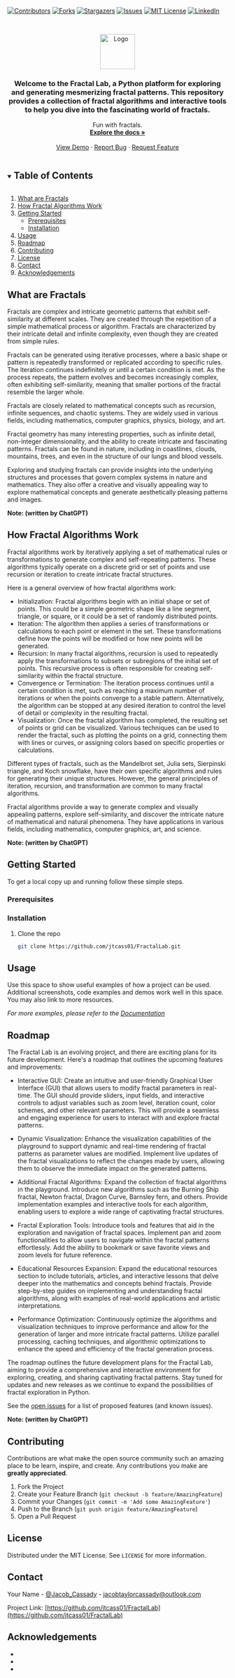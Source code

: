[![Contributors][contributors-shield]][contributors-url]
[![Forks][forks-shield]][forks-url]
[![Stargazers][stars-shield]][stars-url]
[![Issues][issues-shield]][issues-url]
[![MIT License][license-shield]][license-url]
[![LinkedIn][linkedin-shield]][linkedin-url]



<!-- PROJECT LOGO -->
<br />
<p align="center">
  <a href="https://github.com/jtcass01/FractalLab">
    <img src="https://github.com/jtcass01/StatusLogger/blob/master/images/StatueOfLiberty_StarryNightVanGogh_ImageTransfer.png" alt="Logo" width="80" height="80">
  </a>

  <h3 align="center">Welcome to the Fractal Lab, a Python platform for exploring and generating mesmerizing fractal patterns. This repository provides a collection of fractal algorithms and interactive tools to help you dive into the fascinating world of fractals.</h3>

  <p align="center">
    Fun with fractals.
    <br />
    <a href="https://github.com/jtcass01/FractalLab"><strong>Explore the docs »</strong></a>
    <br />
    <br />
    <a href="https://github.com/jtcass01/FractalLab">View Demo</a>
    ·
    <a href="https://github.com/jtcass01/FractalLab/issues">Report Bug</a>
    ·
    <a href="https://github.com/jtcass01/FractalLab/issues">Request Feature</a>
  </p>
</p>



<!-- TABLE OF CONTENTS -->
<details open="open">
  <summary><h2 style="display: inline-block">Table of Contents</h2></summary>
  <ol>
    <li><a href="#what-are-fractals">What are Fractals</a></li>
    <li><a href="#how-fractal-algorithms-work">How Fractal Algorithms Work</a></li>
    <li>
      <a href="#getting-started">Getting Started</a>
      <ul>
        <li><a href="#prerequisites">Prerequisites</a></li>
        <li><a href="#installation">Installation</a></li>
      </ul>
    </li>
    <li><a href="#usage">Usage</a></li>
    <li><a href="#roadmap">Roadmap</a></li>
    <li><a href="#contributing">Contributing</a></li>
    <li><a href="#license">License</a></li>
    <li><a href="#contact">Contact</a></li>
    <li><a href="#acknowledgements">Acknowledgements</a></li>
  </ol>
</details>


## What are Fractals
Fractals are complex and intricate geometric patterns that exhibit self-similarity at different scales. They are created through the repetition of a simple mathematical process or algorithm. Fractals are characterized by their intricate detail and infinite complexity, even though they are created from simple rules.

Fractals can be generated using iterative processes, where a basic shape or pattern is repeatedly transformed or replicated according to specific rules. The iteration continues indefinitely or until a certain condition is met. As the process repeats, the pattern evolves and becomes increasingly complex, often exhibiting self-similarity, meaning that smaller portions of the fractal resemble the larger whole.

Fractals are closely related to mathematical concepts such as recursion, infinite sequences, and chaotic systems. They are widely used in various fields, including mathematics, computer graphics, physics, biology, and art.

Fractal geometry has many interesting properties, such as infinite detail, non-integer dimensionality, and the ability to create intricate and fascinating patterns. Fractals can be found in nature, including in coastlines, clouds, mountains, trees, and even in the structure of our lungs and blood vessels.

Exploring and studying fractals can provide insights into the underlying structures and processes that govern complex systems in nature and mathematics. They also offer a creative and visually appealing way to explore mathematical concepts and generate aesthetically pleasing patterns and images.

**Note: (written by ChatGPT)**

## How Fractal Algorithms Work
Fractal algorithms work by iteratively applying a set of mathematical rules or transformations to generate complex and self-repeating patterns. These algorithms typically operate on a discrete grid or set of points and use recursion or iteration to create intricate fractal structures.

Here is a general overview of how fractal algorithms work:
- Initialization: Fractal algorithms begin with an initial shape or set of points. This could be a simple geometric shape like a line segment, triangle, or square, or it could be a set of randomly distributed points.
- Iteration: The algorithm then applies a series of transformations or calculations to each point or element in the set. These transformations define how the points will be modified or how new points will be generated.
- Recursion: In many fractal algorithms, recursion is used to repeatedly apply the transformations to subsets or subregions of the initial set of points. This recursive process is often responsible for creating self-similarity within the fractal structure.
- Convergence or Termination: The iteration process continues until a certain condition is met, such as reaching a maximum number of iterations or when the points converge to a stable pattern. Alternatively, the algorithm can be stopped at any desired iteration to control the level of detail or complexity in the resulting fractal.
- Visualization: Once the fractal algorithm has completed, the resulting set of points or grid can be visualized. Various techniques can be used to render the fractal, such as plotting the points on a grid, connecting them with lines or curves, or assigning colors based on specific properties or calculations.

Different types of fractals, such as the Mandelbrot set, Julia sets, Sierpinski triangle, and Koch snowflake, have their own specific algorithms and rules for generating their unique structures. However, the general principles of iteration, recursion, and transformation are common to many fractal algorithms.

Fractal algorithms provide a way to generate complex and visually appealing patterns, explore self-similarity, and discover the intricate nature of mathematical and natural phenomena. They have applications in various fields, including mathematics, computer graphics, art, and science.

**Note: (written by ChatGPT)**


<!-- GETTING STARTED -->
## Getting Started

To get a local copy up and running follow these simple steps.

### Prerequisites


### Installation

1. Clone the repo
   ```sh
   git clone https://github.com/jtcass01/FractalLab.git
   ```



<!-- USAGE EXAMPLES -->
## Usage

Use this space to show useful examples of how a project can be used. Additional screenshots, code examples and demos work well in this space. You may also link to more resources.

_For more examples, please refer to the [Documentation](https://example.com)_



<!-- ROADMAP -->
## Roadmap

The Fractal Lab is an evolving project, and there are exciting plans for its future development. Here's a roadmap that outlines the upcoming features and improvements:

- Interactive GUI: Create an intuitive and user-friendly Graphical User Interface (GUI) that allows users to modify fractal parameters in real-time. The GUI should provide sliders, input fields, and interactive controls to adjust variables such as zoom level, iteration count, color schemes, and other relevant parameters. This will provide a seamless and engaging experience for users to interact with and explore fractal patterns.

- Dynamic Visualization: Enhance the visualization capabilities of the playground to support dynamic and real-time rendering of fractal patterns as parameter values are modified. Implement live updates of the fractal visualizations to reflect the changes made by users, allowing them to observe the immediate impact on the generated patterns.

- Additional Fractal Algorithms: Expand the collection of fractal algorithms in the playground. Introduce new algorithms such as the Burning Ship fractal, Newton fractal, Dragon Curve, Barnsley fern, and others. Provide implementation examples and interactive tools for each algorithm, enabling users to explore a wide range of captivating fractal structures.

- Fractal Exploration Tools: Introduce tools and features that aid in the exploration and navigation of fractal spaces. Implement pan and zoom functionalities to allow users to navigate within the fractal patterns effortlessly. Add the ability to bookmark or save favorite views and zoom levels for future reference.

- Educational Resources Expansion: Expand the educational resources section to include tutorials, articles, and interactive lessons that delve deeper into the mathematics and concepts behind fractals. Provide step-by-step guides on implementing and understanding fractal algorithms, along with examples of real-world applications and artistic interpretations.

- Performance Optimization: Continuously optimize the algorithms and visualization techniques to improve performance and allow for the generation of larger and more intricate fractal patterns. Utilize parallel processing, caching techniques, and algorithmic optimizations to enhance the speed and efficiency of the fractal generation process.

The roadmap outlines the future development plans for the Fractal Lab, aiming to provide a comprehensive and interactive environment for exploring, creating, and sharing captivating fractal patterns. Stay tuned for updates and new releases as we continue to expand the possibilities of fractal exploration in Python.

See the [open issues](https://github.com/jtcass01/FractalLab/issues) for a list of proposed features (and known issues).

**Note: (written by ChatGPT)**


<!-- CONTRIBUTING -->
## Contributing

Contributions are what make the open source community such an amazing place to be learn, inspire, and create. Any contributions you make are **greatly appreciated**.

1. Fork the Project
2. Create your Feature Branch (`git checkout -b feature/AmazingFeature`)
3. Commit your Changes (`git commit -m 'Add some AmazingFeature'`)
4. Push to the Branch (`git push origin feature/AmazingFeature`)
5. Open a Pull Request



<!-- LICENSE -->
## License

Distributed under the MIT License. See `LICENSE` for more information.



<!-- CONTACT -->
## Contact

Your Name - [@Jacob_Cassady](https://twitter.com/Jacob_Cassady) - jacobtaylorcassady@outlook.com

Project Link: [https://github.com/jtcass01/FractalLab](https://github.com/jtcass01/FractalLab)



<!-- ACKNOWLEDGEMENTS -->
## Acknowledgements

* []()
* []()
* []()





<!-- MARKDOWN LINKS & IMAGES -->
<!-- https://www.markdownguide.org/basic-syntax/#reference-style-links -->
[contributors-shield]: https://img.shields.io/github/contributors/jtcass01/FractalLab.svg?style=for-the-badge
[contributors-url]: https://github.com/jtcass01/FractalLab/graphs/contributors
[forks-shield]: https://img.shields.io/github/forks/jtcass01/FractalLab.svg?style=for-the-badge
[forks-url]: https://github.com/jtcass01/FractalLab/network/members
[stars-shield]: https://img.shields.io/github/stars/jtcass01/FractalLab.svg?style=for-the-badge
[stars-url]: https://github.com/jtcass01/FractalLab/stargazers
[issues-shield]: https://img.shields.io/github/issues/jtcass01/FractalLab.svg?style=for-the-badge
[issues-url]: https://github.com/jtcass01/FractalLab/issues
[license-shield]: https://img.shields.io/github/license/jtcass01/FractalLab.svg?style=for-the-badge
[license-url]: https://github.com/jtcass01/FractalLab/blob/master/LICENSE.txt
[linkedin-shield]: https://img.shields.io/badge/-LinkedIn-black.svg?style=for-the-badge&logo=linkedin&colorB=555
[linkedin-url]: https://linkedin.com/in/jacob-cassady-315497120/
